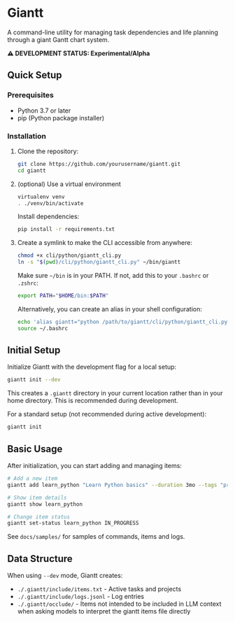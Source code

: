 # Giantt

A command-line utility for managing task dependencies and life planning through a giant Gantt chart system.

**⚠️  DEVELOPMENT STATUS: Experimental/Alpha**

## Quick Setup

### Prerequisites

- Python 3.7 or later
- pip (Python package installer)

### Installation

1. Clone the repository:
   ```bash
   git clone https://github.com/yourusername/giantt.git
   cd giantt
   ```

2. (optional) Use a virtual environment
   ```bash
   virtualenv venv
   . ./venv/bin/activate
   ```
   Install dependencies:
   ```bash
   pip install -r requirements.txt
   ```

3. Create a symlink to make the CLI accessible from anywhere:
   ```bash
   chmod +x cli/python/giantt_cli.py
   ln -s "$(pwd)/cli/python/giantt_cli.py" ~/bin/giantt
   ```

   Make sure `~/bin` is in your PATH. If not, add this to your `.bashrc` or `.zshrc`:
   ```bash
   export PATH="$HOME/bin:$PATH"
   ```

   Alternatively, you can create an alias in your shell configuration:
   ```bash
   echo 'alias giantt="python /path/to/giantt/cli/python/giantt_cli.py"' >> ~/.bashrc
   source ~/.bashrc
   ```

## Initial Setup

Initialize Giantt with the development flag for a local setup:

```bash
giantt init --dev
```

This creates a `.giantt` directory in your current location rather than in your home directory. This is recommended during development.

For a standard setup (not recommended during active development):
```bash
giantt init
```

## Basic Usage

After initialization, you can start adding and managing items:

```bash
# Add a new item
giantt add learn_python "Learn Python basics" --duration 3mo --tags "programming,education"

# Show item details
giantt show learn_python

# Change item status
giantt set-status learn_python IN_PROGRESS
```

See `docs/samples/` for samples of commands, items and logs.

## Data Structure

When using `--dev` mode, Giantt creates:
- `./.giantt/include/items.txt` - Active tasks and projects
- `./.giantt/include/logs.jsonl` - Log entries
- `./.giantt/occlude/` - Items not intended to be included in LLM context when asking models to interpret the giantt items file directly

